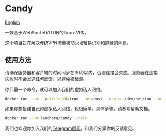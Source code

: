 # Candy

[English](README.md)

一款基于WebSocket和TUN的Linux VPN。

这个项目旨在解决传统VPN流量被防火墙轻易识别和屏蔽的问题。

## 使用方法

请确保服务器和客户端的时间同步在30秒以内，否则连接会失败。服务器在连接失败时不会发送任何反馈，以避免被检测。

你只需一个命令，就可以加入我们的虚拟私人网络。

```bash
docker run --rm --privileged=true --net=host --device /dev/net/tun --volume /var/lib/candy:/var/lib/candy lanthora/candy
```

如果你想搭建自己的虚拟私人网络，也很简单。具体步骤，请参考帮助文档。

```bash
docker run --rm lanthora/candy --help
```

我们也欢迎你加入我们的[Telegram群组](https://t.me/+xR4K-Asvjz0zMjU1)，和我们分享你的反馈意见。
